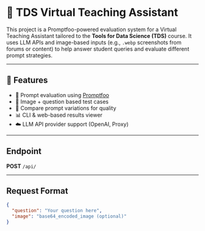 # 🧠 TDS Virtual Teaching Assistant

This project is a Promptfoo-powered evaluation system for a Virtual Teaching Assistant tailored to the **Tools for Data Science (TDS)** course. It uses LLM APIs and image-based inputs (e.g., `.webp` screenshots from forums or content) to help answer student queries and evaluate different prompt strategies.

---

## 🚀 Features

- 🤖 Prompt evaluation using [Promptfoo](https://promptfoo.dev)
- 📸 Image + question based test cases
- 🧪 Compare prompt variations for quality
- 📊 CLI & web-based results viewer
- ☁️ LLM API provider support (OpenAI, Proxy)

---

## Endpoint

**POST** `/api/`

---

## Request Format

```json
{
  "question": "Your question here",
  "image": "base64_encoded_image (optional)"
}
